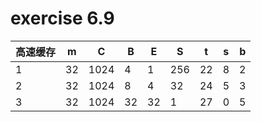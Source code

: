 # exercise 6.9

高速缓存  | m    | C    | B    | E     | S     | t    | s     | b
---------|------|------|------|-------|-------|------|-------|------
1        | 32   | 1024 | 4    | 1     | 256   | 22   | 8     | 2
2        | 32   | 1024 | 8    | 4     | 32    | 24   | 5     | 3
3        | 32   | 1024 | 32   | 32    | 1     | 27   | 0     | 5